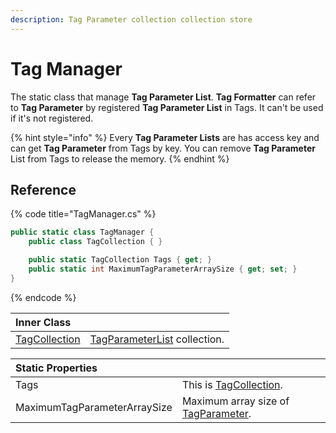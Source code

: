 ```yaml
---
description: Tag Parameter collection collection store
---
```


# Tag Manager

The static class that manage **Tag Parameter List**. **Tag Formatter** can refer to **Tag Parameter** by registered **Tag Parameter List** in Tags. It can't be used if it's not registered.

{% hint style="info" %}
Every **Tag Parameter Lists** are has access key and can get **Tag Parameter** from Tags by key. You can remove **Tag Parameter** List from Tags to release the memory.
{% endhint %}

## Reference

{% code title="TagManager.cs" %}
```csharp
public static class TagManager {
    public class TagCollection { }

    public static TagCollection Tags { get; }
    public static int MaximumTagParameterArraySize { get; set; }
}
```
{% endcode %}

| Inner Class |  |
| :--- | :--- |
| [TagCollection](tag-collection.md) | [TagParameterList](../tag-parameter-list/) collection. |

| Static Properties |  |
| :--- | :--- |
| Tags | This is [TagCollection](tag-collection.md). |
| MaximumTagParameterArraySize | Maximum array size of [TagParameter](../tag-parameter-list/tag-parameter.md). |

